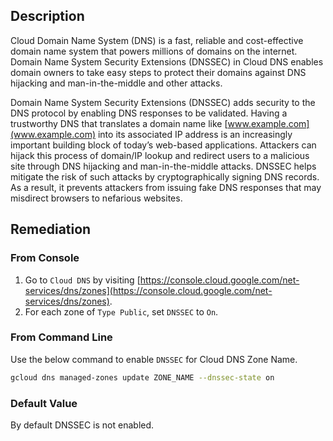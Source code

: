 ## Description

Cloud Domain Name System (DNS) is a fast, reliable and cost-effective domain name system that powers millions of domains on the internet. Domain Name System Security Extensions (DNSSEC) in Cloud DNS enables domain owners to take easy steps to protect their domains against DNS hijacking and man-in-the-middle and other attacks.

Domain Name System Security Extensions (DNSSEC) adds security to the DNS protocol by enabling DNS responses to be validated. Having a trustworthy DNS that translates a domain name like [www.example.com](www.example.com) into its associated IP address is an increasingly important building block of today’s web-based applications. Attackers can hijack this process of domain/IP lookup and redirect users to a malicious site through DNS hijacking and man-in-the-middle attacks. DNSSEC helps mitigate the risk of such attacks by cryptographically signing DNS records. As a result, it prevents attackers from issuing fake DNS responses that may misdirect browsers to nefarious websites.

## Remediation

### From Console

1. Go to `Cloud DNS` by visiting [https://console.cloud.google.com/net-services/dns/zones](https://console.cloud.google.com/net-services/dns/zones).
2. For each zone of `Type Public`, set `DNSSEC` to `On`.

### From Command Line

Use the below command to enable `DNSSEC` for Cloud DNS Zone Name.

```bash
gcloud dns managed-zones update ZONE_NAME --dnssec-state on
```

### Default Value

By default DNSSEC is not enabled.
